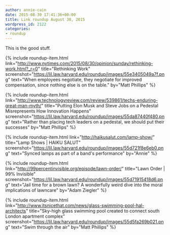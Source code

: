 ```yaml
---
author: annie-cain
date: 2015-08-30 17:41:36+00:00
title: Link roundup August 30, 2015
wordpress_id: 2122
categories:
- roundup
---
```


This is the good stuff.

{% include roundup-item.html
  link="http://www.nytimes.com/2015/08/30/opinion/sunday/rethinking-work.html?_r=0"
  title="Rethinking Work"
  screenshot="https://lil.law.harvard.edu/roundup/images/55e3405049a7f.png"
  text="When employees negotiate, they negotiate for improved compensation, since nothing else is on the table."
  by="Matt Phillips"
%}

{% include roundup-item.html
  link="http://www.technologyreview.com/review/539861/techs-enduring-great-man-myth/"
  title="Putting Elon Musk and Steve Jobs on a Pedestal Misrepresents How Innovation Happens"
  screenshot="https://lil.law.harvard.edu/roundup/images/55da87440f480.png"
  text="Rather than placing tech leaders on a pedestal, we should put their successes"
  by="Matt Phillips"
%}

{% include roundup-item.html
  link="http://haikusalut.com/lamp-show/"
  title="Lamp Shows | HAIKU SALUT"
  screenshot="https://lil.law.harvard.edu/roundup/images/55d721f8e6eb0.png"
  text="Synced lamps as part of a band's performance"
  by="Annie"
%}

{% include roundup-item.html
  link="http://99percentinvisible.org/episode/lawn-order/"
  title="Lawn Order | 99% Invisible"
  screenshot="https://lil.law.harvard.edu/roundup/images/55d71915418d6.png"
  text="Jail time for a brown lawn? A wonderfully weird dive into the moral implications of lawncare"
  by="Adam Ziegler"
%}

{% include roundup-item.html
  link="http://www.itsnicethat.com/news/glass-swimming-pool-hal-architects"
  title="Sky-high glass swimming pool created to connect south London apartment complex"
  screenshot="https://lil.law.harvard.edu/roundup/images/55d5fa269b021.png"
  text="Swim through the air"
  by="Matt Phillips"
%}
